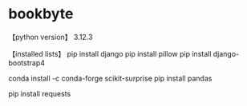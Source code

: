 # bookbyte

【python version】
3.12.3

【installed lists】
pip install django
pip install pillow
pip install django-bootstrap4

conda install -c conda-forge scikit-surprise
pip install pandas

pip install requests
